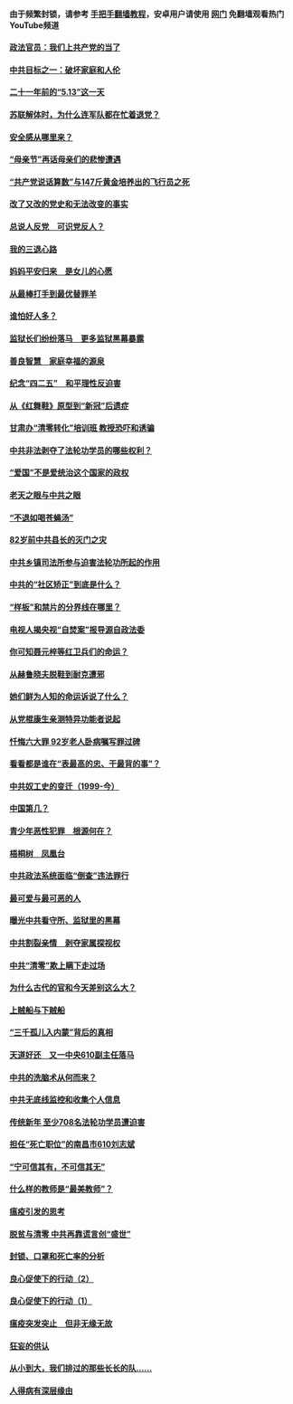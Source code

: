 #### 由于频繁封锁，请参考 [手把手翻墙教程](https://github.com/gfw-breaker/guides/wiki/)，安卓用户请使用 [网门](https://github.com/gfw-breaker/nogfw/blob/master/dl.md?t=05201300) 免翻墙观看热门YouTube频道 

#### [政法官员：我们上共产党的当了](../pages/19/425351.md?t=05201300) 

#### [中共目标之一：破坏家庭和人伦](../pages/19/424454.md?t=05201300) 

#### [二十一年前的“5.13”这一天](../pages/19/424814.md?t=05201300) 

#### [苏联解体时，为什么连军队都在忙着退党？](../pages/19/424335.md?t=05201300) 

#### [安全感从哪里来？](../pages/19/424336.md?t=05201300) 

#### [“母亲节”再话母亲们的悲惨遭遇](../pages/19/424234.md?t=05201300) 

#### [“共产党说话算数”与147斤黄金培养出的飞行员之死](../pages/19/424115.md?t=05201300) 

#### [改了又改的党史和无法改变的事实](../pages/19/424037.md?t=05201300) 

#### [总说人反党　可识党反人？](../pages/19/423820.md?t=05201300) 

#### [我的三退心路](../pages/19/423876.md?t=05201300) 

#### [妈妈平安归来　是女儿的心愿](../pages/19/423947.md?t=05201300) 

#### [从最棒打手到最优替罪羊](../pages/19/423819.md?t=05201300) 

#### [谁怕好人多？](../pages/19/423774.md?t=05201300) 

#### [监狱长们纷纷落马　更多监狱黑幕暴露](../pages/19/423787.md?t=05201300) 

#### [善良智慧　家庭幸福的源泉](../pages/19/423632.md?t=05201300) 

#### [纪念“四二五”　和平理性反迫害](../pages/19/423660.md?t=05201300) 

#### [从《红舞鞋》原型到“新冠”后遗症](../pages/19/423509.md?t=05201300) 

#### [甘肃办“清零转化”培训班 教授恐吓和诱骗](../pages/19/423498.md?t=05201300) 

#### [中共非法剥夺了法轮功学员的哪些权利？](../pages/19/423392.md?t=05201300) 

#### [“爱国”不是爱统治这个国家的政权](../pages/19/423029.md?t=05201300) 

#### [老天之眼与中共之眼](../pages/19/423378.md?t=05201300) 

#### [“不退如喝苍蝇汤”](../pages/19/423287.md?t=05201300) 

#### [82岁前中共县长的灭门之灾](../pages/19/423055.md?t=05201300) 

#### [中共乡镇司法所参与迫害法轮功所起的作用](../pages/19/423064.md?t=05201300) 

#### [中共的“社区矫正”到底是什么？](../pages/19/422870.md?t=05201300) 

#### [“样板”和禁片的分界线在哪里？](../pages/19/422704.md?t=05201300) 

#### [电视人揭央视“自焚案”报导源自政法委](../pages/19/422770.md?t=05201300) 

#### [你可知聂元梓等红卫兵们的命运？](../pages/19/422848.md?t=05201300) 

#### [从赫鲁晓夫脱鞋到耐克遭邪](../pages/19/422826.md?t=05201300) 

#### [她们鲜为人知的命运诉说了什么？](../pages/19/422754.md?t=05201300) 

#### [从党棍康生亲测特异功能者说起](../pages/19/422657.md?t=05201300) 

#### [忏悔六大罪 92岁老人卧病嘱写罪过碑](../pages/19/422750.md?t=05201300) 

#### [看看都是谁在“表最高的忠、干最背的事”？](../pages/19/422703.md?t=05201300) 

#### [中共奴工史的变迁（1999-今）](../pages/19/422656.md?t=05201300) 

#### [中国第几？](../pages/19/422496.md?t=05201300) 

#### [青少年恶性犯罪　根源何在？](../pages/19/422449.md?t=05201300) 

#### [梧桐树　凤凰台](../pages/19/422442.md?t=05201300) 

#### [中共政法系统面临“倒查”违法罪行](../pages/19/422497.md?t=05201300) 

#### [最可爱与最可恶的人](../pages/19/422448.md?t=05201300) 

#### [曝光中共看守所、监狱里的黑幕](../pages/19/422390.md?t=05201300) 

#### [中共割裂亲情　剥夺家属探视权](../pages/19/422364.md?t=05201300) 

#### [中共“清零”欺上瞒下走过场](../pages/19/422306.md?t=05201300) 

#### [为什么古代的官和今天差别这么大？](../pages/19/422228.md?t=05201300) 

#### [上贼船与下贼船](../pages/19/422276.md?t=05201300) 

#### [“三千孤儿入内蒙”背后的真相](../pages/19/422229.md?t=05201300) 

#### [天道好还　又一中央610副主任落马](../pages/19/422155.md?t=05201300) 

#### [中共的洗脑术从何而来？](../pages/19/422154.md?t=05201300) 

#### [中共无底线监控和收集个人信息](../pages/19/422039.md?t=05201300) 

#### [传统新年 至少708名法轮功学员遭迫害](../pages/19/421946.md?t=05201300) 

#### [担任“死亡职位”的南昌市610刘志斌](../pages/19/421957.md?t=05201300) 

#### [“宁可信其有，不可信其无”](../pages/19/421691.md?t=05201300) 

#### [什么样的教师是“最美教师”？](../pages/19/421755.md?t=05201300) 

#### [瘟疫引发的思考](../pages/19/421594.md?t=05201300) 

#### [脱贫与清零 中共再靠谎言创“盛世”](../pages/19/421590.md?t=05201300) 

#### [封锁、口罩和死亡率的分析](../pages/19/421495.md?t=05201300) 

#### [良心促使下的行动（2）](../pages/19/421361.md?t=05201300) 

#### [良心促使下的行动（1）](../pages/19/421302.md?t=05201300) 

#### [瘟疫突发突止　但非无缘无故](../pages/19/421281.md?t=05201300) 

#### [狂妄的供认](../pages/19/421199.md?t=05201300) 

#### [从小到大，我们排过的那些长长的队……](../pages/19/421243.md?t=05201300) 

#### [人得病有深层缘由](../pages/19/420864.md?t=05201300) 


